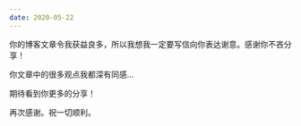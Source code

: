 ```yaml
---
date: 2020-05-22
---
```


你的博客文章令我获益良多，所以我想我一定要写信向你表达谢意。感谢你不吝分享！

你文章中的很多观点我都深有同感...

期待看到你更多的分享！

再次感谢。祝一切顺利。